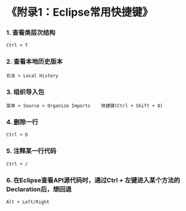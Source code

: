 # 《附录1：Eclipse常用快捷键》

### 1. 查看类层次结构

    Ctrl + T

### 2. 查看本地历史版本

    右击 > Local History

### 3. 组织导入包

    菜单 > Source > Organize Imports    快捷键(Ctrl + Shift + O)

### 4. 删除一行

    Ctrl + D

### 5. 注释某一行代码

    Ctrl + /

### 6. 在Eclipse查看API源代码时，通过Ctrl + 左键进入某个方法的Declaration后，想回退

    Alt + Left/Right
